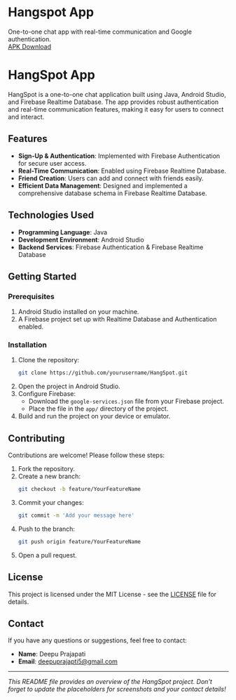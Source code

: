 # Hangspot App
One-to-one chat app with real-time communication and Google authentication.  
[APK Download](https://drive.google.com/file/d/1qB7zdxc4VK71G3KcayaqcwZVofd7djMG/view)

# HangSpot App

HangSpot is a one-to-one chat application built using Java, Android Studio, and Firebase Realtime Database. The app provides robust authentication and real-time communication features, making it easy for users to connect and interact.

## Features
- **Sign-Up & Authentication**: Implemented with Firebase Authentication for secure user access.
- **Real-Time Communication**: Enabled using Firebase Realtime Database.
- **Friend Creation**: Users can add and connect with friends easily.
- **Efficient Data Management**: Designed and implemented a comprehensive database schema in Firebase Realtime Database.

## Technologies Used
- **Programming Language**: Java
- **Development Environment**: Android Studio
- **Backend Services**: Firebase Authentication & Firebase Realtime Database

## Getting Started

### Prerequisites
1. Android Studio installed on your machine.
2. A Firebase project set up with Realtime Database and Authentication enabled.

### Installation
1. Clone the repository:
   ```bash
   git clone https://github.com/yourusername/HangSpot.git
   ```
2. Open the project in Android Studio.
3. Configure Firebase:
   - Download the `google-services.json` file from your Firebase project.
   - Place the file in the `app/` directory of the project.
4. Build and run the project on your device or emulator.

## Contributing
Contributions are welcome! Please follow these steps:
1. Fork the repository.
2. Create a new branch:
   ```bash
   git checkout -b feature/YourFeatureName
   ```
3. Commit your changes:
   ```bash
   git commit -m 'Add your message here'
   ```
4. Push to the branch:
   ```bash
   git push origin feature/YourFeatureName
   ```
5. Open a pull request.

## License
This project is licensed under the MIT License - see the [LICENSE](LICENSE) file for details.

## Contact
If you have any questions or suggestions, feel free to contact:
- **Name**: Deepu Prajapati
- **Email**: deepuprajapti5@gmail.com

---

_This README file provides an overview of the HangSpot project. Don't forget to update the placeholders for screenshots and your contact details!_
